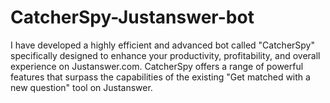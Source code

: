 # CatcherSpy-Justanswer-bot
I have developed a highly efficient and advanced bot called "CatcherSpy" specifically designed to enhance your productivity, profitability, and overall experience on Justanswer.com. CatcherSpy offers a range of powerful features that surpass the capabilities of the existing "Get matched with a new question" tool on Justanswer.
